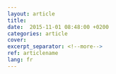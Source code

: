 ```yaml
---
layout: article
title: 
date:  2015-11-01 08:48:00 +0200
categories: article
cover: 
excerpt_separator: <!--more-->
ref: articlename
lang: fr
---
```

